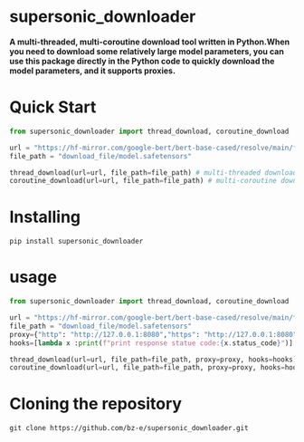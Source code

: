 # supersonic_downloader
**A multi-threaded, multi-coroutine download tool written in Python.When you need to download some relatively large model parameters, you can use this package directly in the Python code to quickly download the model parameters, and it supports proxies.**

# Quick Start
```python
from supersonic_downloader import thread_download, coroutine_download

url = "https://hf-mirror.com/google-bert/bert-base-cased/resolve/main/flax_model.msgpack?download=true"
file_path = "download_file/model.safetensors"

thread_download(url=url, file_path=file_path) # multi-threaded download
coroutine_download(url=url, file_path=file_path) # multi-coroutine download
```

# Installing
```shell
pip install supersonic_downloader
```
# usage
```python
from supersonic_downloader import thread_download, coroutine_download

url = "https://hf-mirror.com/google-bert/bert-base-cased/resolve/main/flax_model.msgpack?download=true"
file_path = "download_file/model.safetensors"
proxy={"http": "http://127.0.0.1:8080","https": "http://127.0.0.1:8080"} # [optional]
hooks=[lambda x :print(f"print response statue code:{x.status_code}")] # [optional] after response, you can do something

thread_download(url=url, file_path=file_path, proxy=proxy, hooks=hooks) # multi-threaded download
coroutine_download(url=url, file_path=file_path, proxy=proxy, hooks=hooks) # multi-coroutine download

```


# Cloning the repository
```shell
git clone https://github.com/bz-e/supersonic_downloader.git
```


